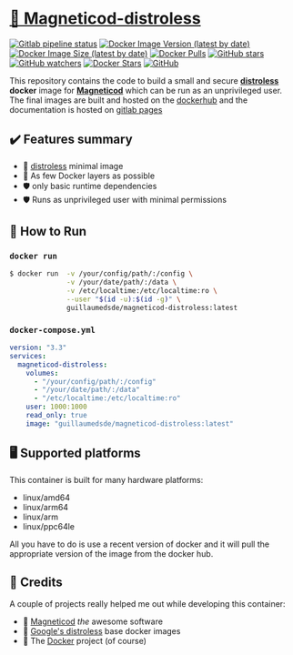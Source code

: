 # [🐋 Magneticod-distroless](https://github.com/guillaumedsde/magneticod-distroless)

[![Gitlab pipeline status](https://img.shields.io/gitlab/pipeline/guillaumedsde/magneticod-distroless)](https://guillaumedsde.gitlab.io/magneticod-distroless/)
[![Docker Image Version (latest by date)](https://img.shields.io/docker/v/guillaumedsde/magneticod-distroless)](https://hub.docker.com/r/guillaumedsde/magneticod-distroless/tags)
[![Docker Image Size (latest by date)](https://img.shields.io/docker/image-size/guillaumedsde/magneticod-distroless)](https://hub.docker.com/r/guillaumedsde/magneticod-distroless)
[![Docker Pulls](https://img.shields.io/docker/pulls/guillaumedsde/magneticod-distroless)](https://hub.docker.com/r/guillaumedsde/magneticod-distroless)
[![GitHub stars](https://img.shields.io/github/stars/guillaumedsde/magneticod-distroless?label=Github%20stars)](https://github.com/guillaumedsde/magneticod-distroless)
[![GitHub watchers](https://img.shields.io/github/watchers/guillaumedsde/magneticod-distroless?label=Github%20Watchers)](https://github.com/guillaumedsde/magneticod-distroless)
[![Docker Stars](https://img.shields.io/docker/stars/guillaumedsde/magneticod-distroless)](https://hub.docker.com/r/guillaumedsde/magneticod-distroless)
[![GitHub](https://img.shields.io/github/license/guillaumedsde/magneticod-distroless)](https://github.com/guillaumedsde/magneticod-distroless/blob/master/LICENSE.md)

This repository contains the code to build a small and secure **[distroless](https://github.com/GoogleContainerTools/distroless)** **docker** image for **[Magneticod](https://github.com/boramalper/magnetico)** which can be run as an unprivileged user.
The final images are built and hosted on the [dockerhub](https://hub.docker.com/r/guillaumedsde/magneticod-distroless) and the documentation is hosted on [gitlab pages](https://guillaumedsde.gitlab.io/magneticod-distroless/)

## ✔️ Features summary

- 🥑 [distroless](https://github.com/GoogleContainerTools/distroless) minimal image
- 🤏 As few Docker layers as possible
- 🛡️ only basic runtime dependencies
- 🛡️ Runs as unprivileged user with minimal permissions

## 🏁 How to Run

### `docker run`

```bash
$ docker run  -v /your/config/path/:/config \
              -v /your/date/path/:/data \
              -v /etc/localtime:/etc/localtime:ro \
              --user "$(id -u):$(id -g)" \
              guillaumedsde/magneticod-distroless:latest
```

### `docker-compose.yml`

```yaml
version: "3.3"
services:
  magneticod-distroless:
    volumes:
      - "/your/config/path/:/config"
      - "/your/date/path/:/data"
      - "/etc/localtime:/etc/localtime:ro"
    user: 1000:1000
    read_only: true
    image: "guillaumedsde/magneticod-distroless:latest"
```

## 🖥️ Supported platforms

This container is built for many hardware platforms:

- linux/amd64
- linux/arm64
- linux/arm
- linux/ppc64le

All you have to do is use a recent version of docker and it will pull the appropriate version of the image from the docker hub.

## 🙏 Credits

A couple of projects really helped me out while developing this container:

- 💽 [Magneticod](https://github.com/boramalper/magnetico) _the_ awesome software
- 🥑 [Google's distroless](https://github.com/GoogleContainerTools/distroless) base docker images
- 🐋 The [Docker](https://github.com/docker) project (of course)
